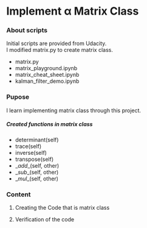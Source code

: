 # Implement α Matrix Class
### About scripts
Initial scripts are provided from Udacity.  
I modified matrix.py to create matrix class.  

+ matrix.py
+ matrix_playground.ipynb
+ matrix_cheat_sheet.ipynb 
+ kalman_filter_demo.ipynb

### Pupose

  I learn implementing matrix class through this project.

##### Created functions in matrix class

+ determinant(self)
+ trace(self)
+ inverse(self)
+ transpose(self)
+ \__add__(self, other)
+ \__sub__(self, other)
+ \__mul__(self, other)

### Content
1. Creating  the Code that is matrix class
   
2. Verification of the code
   
